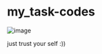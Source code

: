 # my_task-codes

![image](https://user-images.githubusercontent.com/103884658/185149176-b41b300e-aa6e-440f-a747-5601f88e4dcd.png)

just trust your self :))
